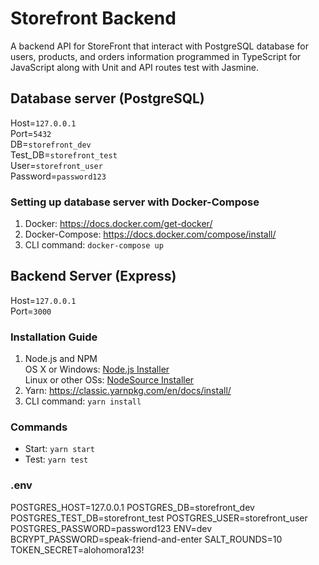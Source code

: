 # Storefront Backend
A backend API for StoreFront that interact with PostgreSQL database for users, products, and orders information programmed in TypeScript for JavaScript along with Unit and API routes test with Jasmine.
## Database server (PostgreSQL)
Host=`127.0.0.1`<br/>
Port=`5432`<br/>
DB=`storefront_dev`<br/>
Test_DB=`storefront_test`<br/>
User=`storefront_user`<br/>
Password=`password123`<br/>
### Setting up database server with Docker-Compose
1. Docker: https://docs.docker.com/get-docker/<br/>
2. Docker-Compose: https://docs.docker.com/compose/install/<br/>
3. CLI command: `docker-compose up`
## Backend Server (Express)
Host=`127.0.0.1`<br/>
Port=`3000`<br/>
### Installation Guide
1. Node.js and NPM<br/>
OS X or Windows: [Node.js Installer](https://nodejs.org/en/download/)<br/>
Linux or other OSs: [NodeSource Installer](https://github.com/nodesource/distributions)
2. Yarn: https://classic.yarnpkg.com/en/docs/install/
3. CLI command: `yarn install`
### Commands
- Start: `yarn start`
- Test: `yarn test`

### .env
POSTGRES_HOST=127.0.0.1
POSTGRES_DB=storefront_dev
POSTGRES_TEST_DB=storefront_test
POSTGRES_USER=storefront_user
POSTGRES_PASSWORD=password123
ENV=dev
BCRYPT_PASSWORD=speak-friend-and-enter
SALT_ROUNDS=10
TOKEN_SECRET=alohomora123!
